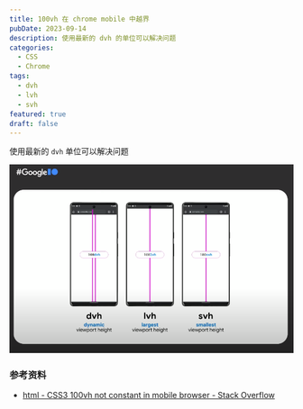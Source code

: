 ```yaml
---
title: 100vh 在 chrome mobile 中越界
pubDate: 2023-09-14
description: 使用最新的 dvh 的单位可以解决问题
categories:
  - CSS
  - Chrome
tags:
  - dvh
  - lvh
  - svh
featured: true
draft: false
---
```


使用最新的 `dvh` 单位可以解决问题

![](../../assets/20230915030107.png)

### 参考资料

- [html - CSS3 100vh not constant in mobile browser - Stack Overflow](https://stackoverflow.com/questions/37112218/css3-100vh-not-constant-in-mobile-browser)
